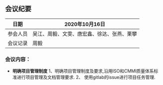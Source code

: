 ## 会议纪要
| 日期 | 2020年10月16日 |
|---|---|
|参会人员|吴江、周毅、文雯、唐宏鑫、徐达、张燕、栗攀|
|会议记录|周毅|
### 会议内容：
- **明确项目管理制度**
1、明确项目管理制度及要求,沿用ISO和CMMI质量体系标准进行项目管理及文档管理要求. 
2、 使用gitlab的issue进行项目任务管理.
